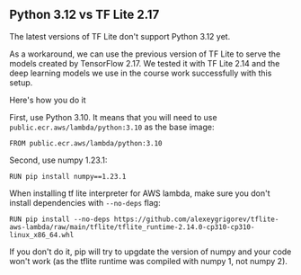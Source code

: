 ## Python 3.12 vs TF Lite 2.17

The latest versions of TF Lite don't support Python 3.12 yet. 

As a workaround, we can use the previous version of TF Lite 
to serve the models created by TensorFlow 2.17. We tested 
it with TF Lite 2.14 and the deep learning models we use
in the course work successfully with this setup.

Here's how you do it


First, use Python 3.10. It means that you will need to use
`public.ecr.aws/lambda/python:3.10` as the base image:

```docker 
FROM public.ecr.aws/lambda/python:3.10
```

Second, use numpy 1.23.1:

```docker
RUN pip install numpy==1.23.1
```

When installing tf lite interpreter for AWS lambda, 
make sure you don't install dependencies with `--no-deps` flag:

```docker
RUN pip install --no-deps https://github.com/alexeygrigorev/tflite-aws-lambda/raw/main/tflite/tflite_runtime-2.14.0-cp310-cp310-linux_x86_64.whl
```

If you don't do it, pip will try to upgdate the version of numpy
and your code won't work (as the tflite runtime was compiled 
with numpy 1, not numpy 2).






